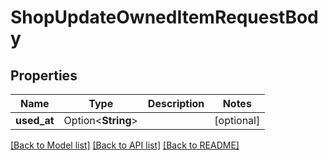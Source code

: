 # ShopUpdateOwnedItemRequestBody

## Properties

Name | Type | Description | Notes
------------ | ------------- | ------------- | -------------
**used_at** | Option<**String**> |  | [optional]

[[Back to Model list]](../README.md#documentation-for-models) [[Back to API list]](../README.md#documentation-for-api-endpoints) [[Back to README]](../README.md)


